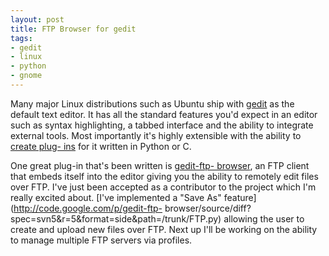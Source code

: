 ```yaml
--- 
layout: post
title: FTP Browser for gedit
tags: 
- gedit
- linux
- python
- gnome
---
```

Many major Linux distributions such as Ubuntu ship with
[gedit](http://projects.gnome.org/gedit/) as the default text editor. It has
all the standard features you'd expect in an editor such as syntax
highlighting, a tabbed interface and the ability to integrate external tools.
Most importantly it's highly extensible with the ability to [create plug-
ins](http://live.gnome.org/Gedit/Plugins) for it written in Python or C.

One great plug-in that's been written is [gedit-ftp-
browser](http://code.google.com/p/gedit-ftp-browser/), an FTP client that
embeds itself into the editor giving you the ability to remotely edit files
over FTP. I've just been accepted as a contributor to the project which I'm
really excited about. [I've implemented a "Save As"
feature](http://code.google.com/p/gedit-ftp-
browser/source/diff?spec=svn5&r=5&format=side&path=/trunk/FTP.py) allowing the
user to create and upload new files over FTP. Next up I'll be working on the
ability to manage multiple FTP servers via profiles.
